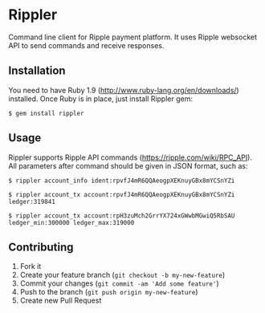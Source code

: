 # Rippler

Command line client for Ripple payment platform. It uses Ripple websocket API to send commands and receive responses.

## Installation

You need to have Ruby 1.9 (http://www.ruby-lang.org/en/downloads/) installed. Once Ruby is in place, just install Rippler gem:

    $ gem install rippler

## Usage

Rippler supports Ripple API commands (https://ripple.com/wiki/RPC_API). All parameters after command should be given in JSON format, such as:

    $ rippler account_info ident:rpvfJ4mR6QQAeogpXEKnuyGBx8mYCSnYZi

    $ rippler account_tx account:rpvfJ4mR6QQAeogpXEKnuyGBx8mYCSnYZi ledger:319841

    $ rippler account_tx account:rpH3zuMch2GrrYX724xGWwbMGwiQ5RbSAU ledger_min:300000 ledger_max:319000

## Contributing

1. Fork it
2. Create your feature branch (`git checkout -b my-new-feature`)
3. Commit your changes (`git commit -am 'Add some feature'`)
4. Push to the branch (`git push origin my-new-feature`)
5. Create new Pull Request
